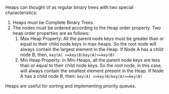 
Heaps can thought of as regular binary trees with two special characteristics:
1. Heaps must be Complete Binary Trees.
2. The nodes must be ordered according to the Heap order property. Two heap order properties are as follows:
    1. Max Heap Property: All the parent node keys must be greater than or equal to their child node keys in max-heaps. So the root node will always contain the largest element in the Heap. If Node A has a child node B, then, `key(A) >=key(B)key(A)>=key(B)`
    2. Min Heap Property: In Min-Heaps, all the parent node keys are less than or equal to their child node keys. So the root node, in this case, will always contain the smallest element present in the Heap. If Node A has a child node B, then: `key(A) <=key(B)key(A)<=key(B)`

Heaps are useful for sorting and implementing priority queues.



